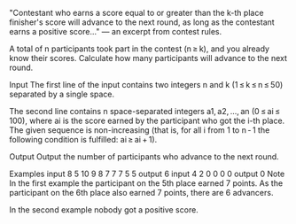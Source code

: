 "Contestant who earns a score equal to or greater than the k-th place finisher's score will advance to the next round, as long as the contestant earns a positive score..." — an excerpt from contest rules.

A total of n participants took part in the contest (n ≥ k), and you already know their scores. Calculate how many participants will advance to the next round.

Input
The first line of the input contains two integers n and k (1 ≤ k ≤ n ≤ 50) separated by a single space.

The second line contains n space-separated integers a1, a2, ..., an (0 ≤ ai ≤ 100), where ai is the score earned by the participant who got the i-th place. The given sequence is non-increasing (that is, for all i from 1 to n - 1 the following condition is fulfilled: ai ≥ ai + 1).

Output
Output the number of participants who advance to the next round.

Examples
input
8 5
10 9 8 7 7 7 5 5
output
6
input
4 2
0 0 0 0
output
0
Note
In the first example the participant on the 5th place earned 7 points. As the participant on the 6th place also earned 7 points, there are 6 advancers.

In the second example nobody got a positive score.
